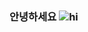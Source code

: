 ### 안녕하세요 ![hi](https://user-images.githubusercontent.com/74370531/109549397-45c30000-7b11-11eb-89df-aeeb5f3ad9a5.gif)
